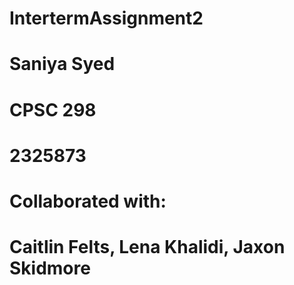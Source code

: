 # IntertermAssignment2
# Saniya Syed
# CPSC 298
# 2325873


# Collaborated with:
# Caitlin Felts, Lena Khalidi, Jaxon Skidmore
